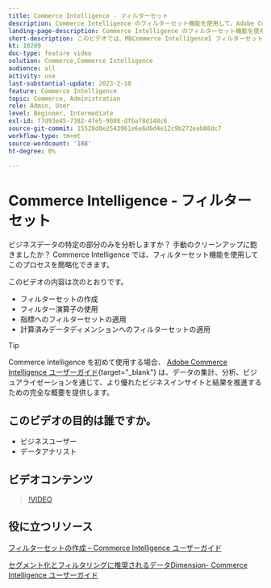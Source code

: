 ```yaml
---
title: Commerce Intelligence - フィルターセット
description: Commerce Intelligence のフィルターセット機能を使用して、Adobe CommerceとMagento Open Sourceのビジネスデータレポートをシンプルにする方法を説明します。
landing-page-description: Commerce Intelligence のフィルターセット機能を使用して、ビジネスデータレポートをシンプル化する方法については、このビデオをご覧ください。
short-description: このビデオでは、MBCommerce IntelligenceI フィルターセット機能を使用してビジネスデータレポートを簡素化する方法を説明します。
kt: 10289
doc-type: feature video
solution: Commerce,Commerce Intelligence
audience: all
activity: use
last-substantial-update: 2023-2-10
feature: Commerce Intelligence
topic: Commerce, Administration
role: Admin, User
level: Beginner, Intermediate
exl-id: f7d93e45-7382-4fe5-9088-dfba78d148c6
source-git-commit: 15528d0e2543961e6e6d6d4e12c9b272eab88dc7
workflow-type: tm+mt
source-wordcount: '188'
ht-degree: 0%

---
```


# Commerce Intelligence - フィルターセット

ビジネスデータの特定の部分のみを分析しますか？ 手動のクリーンアップに飽きましたか？ Commerce Intelligence では、フィルターセット機能を使用してこのプロセスを簡略化できます。

このビデオの内容は次のとおりです。

- フィルターセットの作成
- フィルター演算子の使用
- 指標へのフィルターセットの適用
- 計算済みデータディメンションへのフィルターセットの適用

>[!TIP]
>
>Commerce Intelligence を初めて使用する場合、 [Adobe Commerce Intelligence ユーザーガイド](https://experienceleague.adobe.com/docs/commerce-business-intelligence/mbi/guide-overview.html){target="_blank"} は、データの集計、分析、ビジュアライゼーションを通じて、より優れたビジネスインサイトと結果を推進するための完全な概要を提供します。

## このビデオの目的は誰ですか。

- ビジネスユーザー
- データアナリスト

## ビデオコンテンツ

>[!VIDEO](https://video.tv.adobe.com/v/342408?quality=12&learn=on)

## 役に立つリソース

[フィルターセットの作成 – Commerce Intelligence ユーザーガイド](https://experienceleague.adobe.com/docs/commerce-business-intelligence/mbi/build/reports/ess-manage-data-filters.html)

[セグメント化とフィルタリングに推奨されるデータDimension- Commerce Intelligence ユーザーガイド](https://experienceleague.adobe.com/docs/commerce-business-intelligence/mbi/best-practices/data/segment-filter.html)
